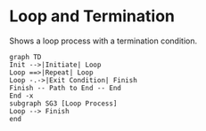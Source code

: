 # Loop and Termination

Shows a loop process with a termination condition.

```mermaid
graph TD
Init -->|Initiate| Loop
Loop ==>|Repeat| Loop
Loop -.->|Exit Condition| Finish
Finish -- Path to End -- End
End -x
subgraph SG3 [Loop Process]
Loop --> Finish
end
```
